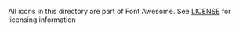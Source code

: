All icons in this directory are part of Font Awesome. See [LICENSE](./LICENSE) for licensing information
